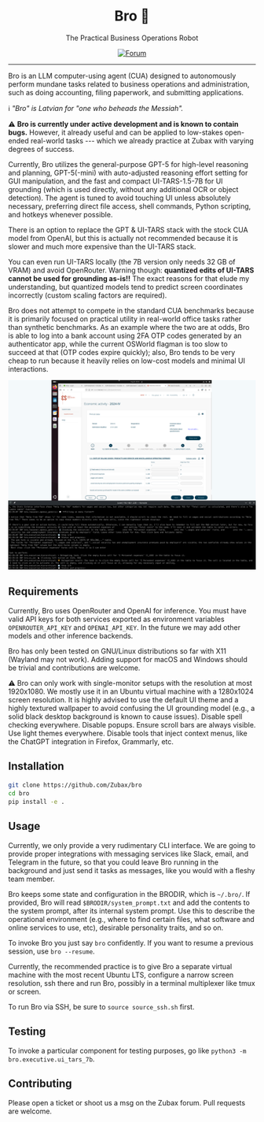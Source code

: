 <h1 align="center" style="text-align:center">Bro 🤖</h1>
<p align="center" style="text-align:center">The Practical Business Operations Robot</p>
<div align="center">

[![Forum](https://img.shields.io/discourse/https/forum.zubax.com/users.svg?color=e00000)](https://forum.zubax.com)

</div>
<hr/>

Bro is an LLM computer-using agent (CUA) designed to autonomously perform mundane tasks related to business operations
and administration, such as doing accounting, filing paperwork, and submitting applications.

ℹ️ *"Bro" is Latvian for "one who beheads the Messiah".*

⚠️ **Bro is currently under active development and is known to contain bugs.**
However, it already useful and can be applied to low-stakes open-ended real-world tasks ---
which we already practice at Zubax with varying degrees of success.

Currently, Bro utilizes the general-purpose GPT-5 for high-level reasoning and planning,
GPT-5(-mini) with auto-adjusted reasoning effort setting for GUI manipulation,
and the fast and compact UI-TARS-1.5-7B for UI grounding
(which is used directly, without any additional OCR or object detection).
The agent is tuned to avoid touching UI unless absolutely necessary, preferring
direct file access, shell commands, Python scripting, and hotkeys whenever possible.

There is an option to replace the GPT & UI-TARS stack with the stock CUA model from OpenAI,
but this is actually not recommended because it is slower and much more expensive than the UI-TARS stack.

You can even run UI-TARS locally (the 7B version only needs 32 GB of VRAM) and avoid OpenRouter.
Warning though: **quantized edits of UI-TARS cannot be used for grounding as-is!!**
The exact reasons for that elude my understanding, but quantized models tend to predict screen coordinates incorrectly
(custom scaling factors are required).

Bro does not attempt to compete in the standard CUA benchmarks because it is primarily focused
on practical utility in real-world office tasks rather than synthetic benchmarks.
As an example where the two are at odds, Bro is able to log into a bank account using 2FA OTP codes generated
by an authenticator app, while the current OSWorld flagman is too slow to succeed at that (OTP codes expire quickly);
also, Bro tends to be very cheap to run because it heavily relies on low-cost models and minimal UI interactions.

<img src="screenshot.png" width="800" alt="">

## Requirements

Currently, Bro uses OpenRouter and OpenAI for inference. You must have valid API keys for both services
exported as environment variables `OPENROUTER_API_KEY` and `OPENAI_API_KEY`.
In the future we may add other models and other inference backends.

Bro has only been tested on GNU/Linux distributions so far with X11 (Wayland may not work).
Adding support for macOS and Windows should be trivial  and contributions are welcome.

⚠️ Bro can only work with single-monitor setups with the resolution at most 1920x1080.
We mostly use it in an Ubuntu virtual machine with a 1280x1024 screen resolution.
It is highly advised to use the default UI theme and a highly textured wallpaper
to avoid confusing the UI grounding model (e.g., a solid black desktop background is known to cause issues).
Disable spell checking everywhere. Disable popups. Ensure scroll bars are always visible.
Use light themes everywhere. Disable tools that inject context menus, like the ChatGPT integration in Firefox,
Grammarly, etc.

## Installation

```bash
git clone https://github.com/Zubax/bro
cd bro
pip install -e .
```

## Usage

Currently, we only provide a very rudimentary CLI interface. We are going to provide proper integrations with
messaging services like Slack, email, and Telegram in the future, so that you could leave Bro running in the
background and just send it tasks as messages, like you would with a fleshy team member.

Bro keeps some state and configuration in the BRODIR, which is `~/.bro/`.
If provided, Bro will read `$BRODIR/system_prompt.txt` and add the contents to the system prompt,
after its internal system prompt.
Use this to describe the operational environment (e.g., where to find certain files,
what software and online services to use, etc), desirable personality traits, and so on.

To invoke Bro you just say `bro` confidently.
If you want to resume a previous session, use `bro --resume`.

Currently, the recommended practice is to give Bro a separate virtual machine with the most recent Ubuntu LTS,
configure a narrow screen resolution, ssh there and run Bro, possibly in a terminal multiplexer like tmux or screen.

To run Bro via SSH, be sure to `source source_ssh.sh` first.

## Testing

To invoke a particular component for testing purposes, go like `python3 -m bro.executive.ui_tars_7b`.

## Contributing

Please open a ticket or shoot us a msg on the Zubax forum.
Pull requests are welcome.

